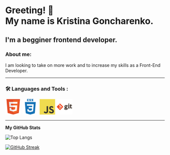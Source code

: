 
Greeting! 👋 </br>
My name is Kristina Goncharenko. 
===
I'm a begginer frontend developer. 
---

### About me:
I am looking to take on more work and to increase my skills as a Front-End Developer.

---

### :hammer_and_wrench: Languages and Tools :

<div>
<img src="https://github.com/devicons/devicon/blob/master/icons/html5/html5-original.svg" title="HTML5" alt="HTML" width="50" height="50">
<img src="https://github.com/devicons/devicon/blob/master/icons/css3/css3-plain-wordmark.svg"  title="CSS3" alt="CSS" width="50" height="50">
<img src="https://github.com/devicons/devicon/blob/master/icons/javascript/javascript-original.svg" title="JavaScript" alt="JavaScript" width="50" height="50">
<img src="https://github.com/devicons/devicon/blob/master/icons/git/git-original-wordmark.svg" title="Git" alt="Git" width="50" height="50">
</div>

---
<b>My GitHub Stats</b>
  
![Top Langs](https://github-readme-stats.vercel.app/api/top-langs/?username=kristinegnch&hide_progress=true&title_color=4f0000&border_color=550808)

[![GitHub Streak](https://github-readme-streak-stats.herokuapp.com?user=kristinegnch&theme=shadow-red&mode=weekly&card_width=500)](https://git.io/streak-stats)






